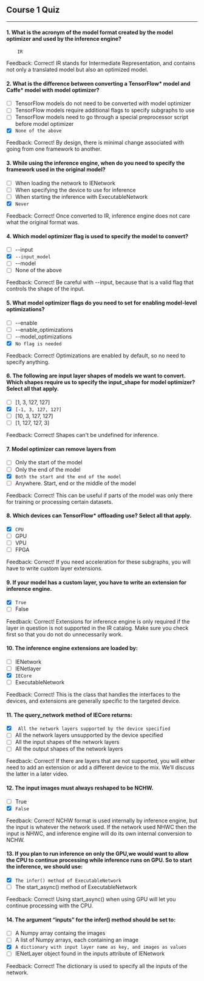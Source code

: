 ## Course 1 Quiz

---

#### 1. What is the acronym of the model format created by the model optimizer and used by the inference engine?

`     IR     `

Feedback: Correct! IR stands for Intermediate Representation, and contains not only a translated model but also an optimized model.

#### 2.	What is the difference between converting a TensorFlow* model and Caffe* model with model optimizer?

- [ ] TensorFlow models do not need to be converted with model optimizer
- [ ] TensorFlow models require additional flags to specify subgraphs to use
- [ ] TensorFlow models need to go through a special preprocessor script before model optimizer
- [x] `None of the above`

Feedback: Correct! By design, there is minimal change associated with going from one framework to another.

#### 3.	While using the inference engine, when do you need to specify the framework used in the original model?

- [ ] When loading the network to IENetwork
- [ ] When specifying the device to use for inference
- [ ] When starting the inference with ExecutableNetwork
- [x] `Never`

Feedback: Correct! Once converted to IR, inference engine does not care what the original format was.


#### 4.	Which model optimizer flag is used to specify the model to convert?

- [ ] --input
- [x] `--input_model`
- [ ] --model
- [ ] None of the above

Feedback: Correct! Be careful with --input, because that is a valid flag that controls the shape of the input.

#### 5.	What model optimizer flags do you need to set for enabling model-level optimizations?

- [ ] --enable
- [ ] --enable_optimizations
- [ ] --model_optimizations
- [x] `No flag is needed`

Feedback: Correct! Optimizations are enabled by default, so no need to specify anything.


#### 6. The following are input layer shapes of models we want to convert. Which shapes require us to specify the input_shape for model optimizer? Select all that apply.

- [ ] [1, 3, 127, 127]
- [x] `[-1, 3, 127, 127]`
- [ ] [10, 3, 127, 127]
- [ ] [1, 127, 127, 3]

Feedback: Correct! Shapes can't be undefined for inference.

#### 7. Model optimizer can remove layers from

- [ ] Only the start of the model
- [ ] Only the end of the model
- [x] `Both the start and the end of the model`
- [ ] Anywhere. Start, end or the middle of the model

Feedback: Correct! This can be useful if parts of the model was only there for training or processing certain datasets.

#### 8. Which devices can TensorFlow* offloading use? Select all that apply.

- [x] `CPU`
- [ ] GPU
- [ ] VPU
- [ ] FPGA

Feedback: Correct! If you need acceleration for these subgraphs, you will have to write custom layer extensions.

#### 9. If your model has a custom layer, you have to write an extension for inference engine.

- [x] `True`
- [ ] False

Feedback: Correct! Extensions for inference engine is only required if the layer in question is not supported in the IR catalog. Make sure you check first so that you do not do unnecessarily work.

#### 10. The inference engine extensions are loaded by:

- [ ] IENetwork
- [ ] IENetlayer
- [x] `IECore`
- [ ] ExecutableNetwork

Feedback: Correct! This is the class that handles the interfaces to the devices, and extensions are generally specific to the targeted device.

#### 11. The query_network method of IECore returns:

- [x] ` All the network layers supported by the device specified`
- [ ] All the network layers unsupported by the device specified
- [ ] All the input shapes of the network layers
- [ ] All the output shapes of the network layers

Feedback: Correct! If there are layers that are not supported, you will either need to add an extension or add a different device to the mix. We’ll discuss the latter in a later video.

#### 12. The input images must always reshaped to be NCHW.

- [ ] True
- [x] `False`

Feedback: Correct! NCHW format is used internally by inference engine, but the input is whatever the network used. If the network used NHWC then the input is NHWC, and inference engine will do its own internal conversion to NCHW.

#### 13. If you plan to run inference on only the GPU,we would want to allow the CPU to continue processing while inference runs on GPU. So to start the inference, we should use:

- [x] `The infer() method of ExecutableNetwork`
- [ ] The start_async() method of ExecutableNetwork

Feedback: Correct! Using start_async() when using GPU will let you continue processing with the CPU.

#### 14. The argument “inputs” for the infer() method should be set to:

- [ ] A Numpy array containg the images
- [ ] A list of Numpy arrays, each containing an image
- [x] `A dictionary with input layer name as key, and images as values`
- [ ] IENetLayer object found in the inputs attribute of IENetwork

Feedback: Correct! The dictionary is used to specify all the inputs of the network.
